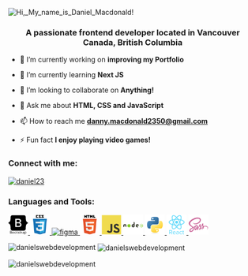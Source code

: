 ![Hi,_My_name_is_Daniel_Macdonald!](https://github.com/DanielsWebDevelopment/DanielsWebDevelopment/assets/129445203/6fd25afd-bc5e-40e4-aa5f-7e6b23e57310)
<h3 align="center">A passionate frontend developer located in Vancouver Canada, British Columbia</h3>


- 🔭 I’m currently working on **improving my Portfolio**

- 🌱 I’m currently learning **Next JS**

- 👯 I’m looking to collaborate on **Anything!**

- 💬 Ask me about **HTML, CSS and JavaScript**

- 📫 How to reach me **danny.macdonald2350@gmail.com**

- ⚡ Fun fact **I enjoy playing video games!**

<h3 align="left">Connect with me:</h3>
<p align="left">
<a href="https://stackoverflow.com/users/daniel23" target="blank"><img align="center" src="https://raw.githubusercontent.com/rahuldkjain/github-profile-readme-generator/master/src/images/icons/Social/stack-overflow.svg" alt="daniel23" height="30" width="40" /></a>
</p>

<h3 align="left">Languages and Tools:</h3>
<p align="left"> <a href="https://getbootstrap.com" target="_blank" rel="noreferrer"> <img src="https://raw.githubusercontent.com/devicons/devicon/master/icons/bootstrap/bootstrap-plain-wordmark.svg" alt="bootstrap" width="40" height="40"/> </a> <a href="https://www.w3schools.com/css/" target="_blank" rel="noreferrer"> <img src="https://raw.githubusercontent.com/devicons/devicon/master/icons/css3/css3-original-wordmark.svg" alt="css3" width="40" height="40"/> </a> <a href="https://www.figma.com/" target="_blank" rel="noreferrer"> <img src="https://www.vectorlogo.zone/logos/figma/figma-icon.svg" alt="figma" width="40" height="40"/> </a> <a href="https://www.w3.org/html/" target="_blank" rel="noreferrer"> <img src="https://raw.githubusercontent.com/devicons/devicon/master/icons/html5/html5-original-wordmark.svg" alt="html5" width="40" height="40"/> </a> <a href="https://developer.mozilla.org/en-US/docs/Web/JavaScript" target="_blank" rel="noreferrer"> <img src="https://raw.githubusercontent.com/devicons/devicon/master/icons/javascript/javascript-original.svg" alt="javascript" width="40" height="40"/> </a> <a href="https://nodejs.org" target="_blank" rel="noreferrer"> <img src="https://raw.githubusercontent.com/devicons/devicon/master/icons/nodejs/nodejs-original-wordmark.svg" alt="nodejs" width="40" height="40"/> </a> <a href="https://www.python.org" target="_blank" rel="noreferrer"> <img src="https://raw.githubusercontent.com/devicons/devicon/master/icons/python/python-original.svg" alt="python" width="40" height="40"/> </a> <a href="https://reactjs.org/" target="_blank" rel="noreferrer"> <img src="https://raw.githubusercontent.com/devicons/devicon/master/icons/react/react-original-wordmark.svg" alt="react" width="40" height="40"/> </a> <a href="https://sass-lang.com" target="_blank" rel="noreferrer"> <img src="https://raw.githubusercontent.com/devicons/devicon/master/icons/sass/sass-original.svg" alt="sass" width="40" height="40"/> </a> </p>

<p><img align="left" src="https://github-readme-stats.vercel.app/api/top-langs?username=danielswebdevelopment&show_icons=true&locale=en&layout=compact" alt="danielswebdevelopment" /></p>

<p>&nbsp;<img align="center" src="https://github-readme-stats.vercel.app/api?username=danielswebdevelopment&show_icons=true&locale=en" alt="danielswebdevelopment" /></p>

<p><img align="center" src="https://github-readme-streak-stats.herokuapp.com/?user=danielswebdevelopment&" alt="danielswebdevelopment" /></p>
